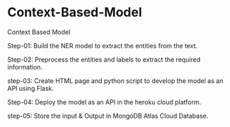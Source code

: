 # Context-Based-Model
Context Based Model

Step-01: Build the NER model to extract the entities from the text.

Step-02: Preprocess the entities and labels to extract the required information.

step-03: Create HTML page and python script to develop the model as an API using Flask.

Step-04: Deploy the model as an API in the heroku cloud platform.

step-05: Store the input & Output in MongoDB Atlas Cloud Database.
